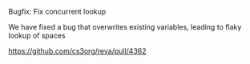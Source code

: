Bugfix: Fix concurrent lookup

We have fixed a bug that overwrites existing variables, leading to flaky lookup of spaces

https://github.com/cs3org/reva/pull/4362
